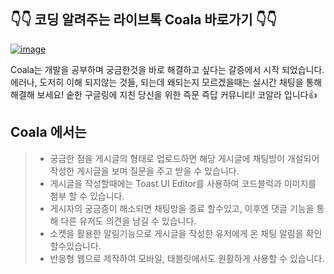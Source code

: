 ## 👇👇 코딩 알려주는 라이브톡 Coala 바로가기 👇👇

[![image](https://user-images.githubusercontent.com/81334373/167308723-7a63ec0b-9072-4b69-9ad3-2bf3f9d40fea.png)](https://www.coala.ml)


Coala는 개발을 공부하며 궁금한것을 바로 해결하고 싶다는 갈증에서 시작 되었습니다.
에러나, 도저히 이해 되지않는 것들, 되는데 왜되는지 모르겠을때는 실시간 채팅을 통해 해결해 보세요!
숱한 구글링에 지친 당신을 위한 즉문 즉답 커뮤니티! 코알라 입니다👍

## Coala 에서는
> - 궁금한 점을 게시글의 형태로 업로드하면 해당 게시글에 채팅방이 개설되어 작성한 게시글을 보며 질문을 주고 받을 수 있습니다.
> - 게시글을 작성할때에는 Toast UI Editor를 사용하여 코드블럭과 이미지를 첨부 할 수 있습니다.
> - 게시자의 궁금증이 해소되면 채팅방을 종료 할수있고, 이후엔 댓글 기능을 통해 다른 유저도 의견을 남길 수 있습니다. 
> - 소켓을 활용한 알림기능으로 게시글을 작성한 유저에게 온 채팅 알림을 확인할수있습니다.
> - 반응형 웹으로 제작하여 모바일, 태블릿에서도 원활하게 사용할 수 있습니다.
